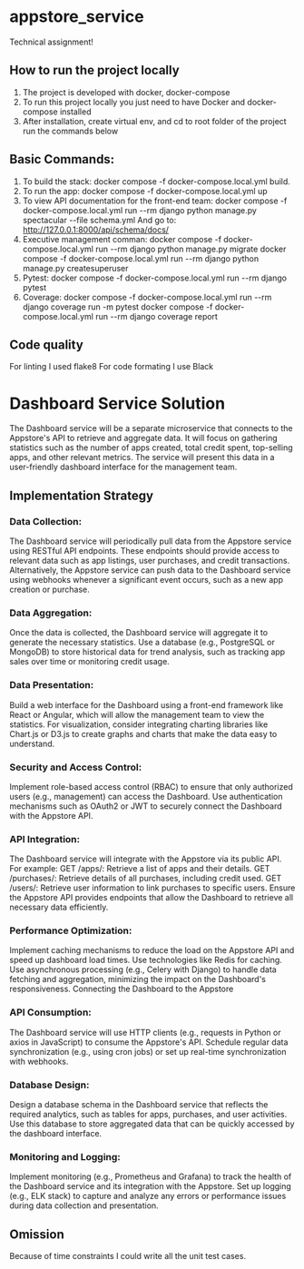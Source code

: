 # appstore_service

Technical assignment!

## How to run the project locally

1. The project is developed with docker, docker-compose
2. To run this project locally you just need to have Docker and docker-compose installed
3. After installation, create virtual env, and cd to root folder of the project run the commands below

## Basic Commands:

1. To build the stack:
   docker compose -f docker-compose.local.yml build.
2. To run the app:
   docker compose -f docker-compose.local.yml up
3. To view API documentation for the front-end team:
   docker compose -f docker-compose.local.yml run --rm django python manage.py spectacular --file schema.yml
   And go to: http://127.0.0.1:8000/api/schema/docs/
4. Executive management comman:
   docker compose -f docker-compose.local.yml run --rm django python manage.py migrate
   docker compose -f docker-compose.local.yml run --rm django python manage.py createsuperuser
5. Pytest:
   docker compose -f docker-compose.local.yml run --rm django pytest
6. Coverage:
   docker compose -f docker-compose.local.yml run --rm django coverage run -m pytest
   docker compose -f docker-compose.local.yml run --rm django coverage report

## Code quality

For linting I used flake8
For code formating I use Black

# Dashboard Service Solution

The Dashboard service will be a separate microservice that connects to the Appstore's API to retrieve and aggregate data. It will focus on gathering statistics such as the number of apps created, total credit spent, top-selling apps, and other relevant metrics. The service will present this data in a user-friendly dashboard interface for the management team.

## Implementation Strategy

### Data Collection:

The Dashboard service will periodically pull data from the Appstore service using RESTful API endpoints. These endpoints should provide access to relevant data such as app listings, user purchases, and credit transactions.
Alternatively, the Appstore service can push data to the Dashboard service using webhooks whenever a significant event occurs, such as a new app creation or purchase.

### Data Aggregation:

Once the data is collected, the Dashboard service will aggregate it to generate the necessary statistics.
Use a database (e.g., PostgreSQL or MongoDB) to store historical data for trend analysis, such as tracking app sales over time or monitoring credit usage.

### Data Presentation:

Build a web interface for the Dashboard using a front-end framework like React or Angular, which will allow the management team to view the statistics.
For visualization, consider integrating charting libraries like Chart.js or D3.js to create graphs and charts that make the data easy to understand.

### Security and Access Control:

Implement role-based access control (RBAC) to ensure that only authorized users (e.g., management) can access the Dashboard.
Use authentication mechanisms such as OAuth2 or JWT to securely connect the Dashboard with the Appstore API.

### API Integration:

The Dashboard service will integrate with the Appstore via its public API. For example:
GET /apps/: Retrieve a list of apps and their details.
GET /purchases/: Retrieve details of all purchases, including credit used.
GET /users/: Retrieve user information to link purchases to specific users.
Ensure the Appstore API provides endpoints that allow the Dashboard to retrieve all necessary data efficiently.

### Performance Optimization:

Implement caching mechanisms to reduce the load on the Appstore API and speed up dashboard load times. Use technologies like Redis for caching.
Use asynchronous processing (e.g., Celery with Django) to handle data fetching and aggregation, minimizing the impact on the Dashboard's responsiveness.
Connecting the Dashboard to the Appstore

### API Consumption:

The Dashboard service will use HTTP clients (e.g., requests in Python or axios in JavaScript) to consume the Appstore's API.
Schedule regular data synchronization (e.g., using cron jobs) or set up real-time synchronization with webhooks.

### Database Design:

Design a database schema in the Dashboard service that reflects the required analytics, such as tables for apps, purchases, and user activities.
Use this database to store aggregated data that can be quickly accessed by the dashboard interface.

### Monitoring and Logging:

Implement monitoring (e.g., Prometheus and Grafana) to track the health of the Dashboard service and its integration with the Appstore.
Set up logging (e.g., ELK stack) to capture and analyze any errors or performance issues during data collection and presentation.

## Omission

Because of time constraints I could write all the unit test cases.
